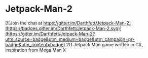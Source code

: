 # Jetpack-Man-2

[![Join the chat at https://gitter.im/Darthfett/Jetpack-Man-2](https://badges.gitter.im/Darthfett/Jetpack-Man-2.svg)](https://gitter.im/Darthfett/Jetpack-Man-2?utm_source=badge&utm_medium=badge&utm_campaign=pr-badge&utm_content=badge)
2D Jetpack Man game written in C#, inspiration from Mega Man X
